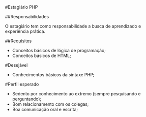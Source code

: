 #Estagiário PHP

##Responsabilidades

O estagiário tem como responsabilidade a busca de aprendizado e experiência prática.

##Requisitos

- Conceitos básicos de lógica de programação;
- Conceitos básicos de HTML;

#Desejável

- Conhecimentos básicos da sintaxe PHP;

#Perfil esperado

- Sedento por conhecimento ao extremo (sempre pesquisando e perguntando);
- Bom relacionamento com os colegas;
- Boa comunicação oral e escrita;
